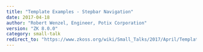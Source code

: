 ```yaml
---
title: "Template Examples - Stepbar Navigation"
date: 2017-04-18
author: "Robert Wenzel, Engineer, Potix Corporation"
version: "ZK 8.0.0"
category: small-talk
redirect_to: "https://www.zkoss.org/wiki/Small_Talks/2017/April/Template_Examples_-_Stepbar_Navigation"
---
```

